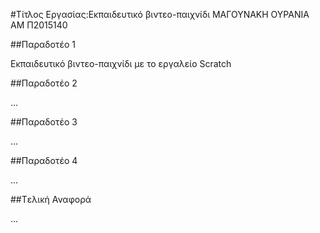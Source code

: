 ﻿#Τίτλος Εργασίας:Εκπαιδευτικό βιντεο-παιχνίδι
ΜΑΓΟΥΝΑΚΗ ΟΥΡΑΝΙΑ
ΑΜ Π2015140

##Παραδοτέο 1

Εκπαιδευτικό βιντεο-παιχνίδι με το εργαλείο Scratch 

##Παραδοτέο 2

…

##Παραδοτέο 3

...

##Παραδοτέο 4

...

##Tελική Αναφορά

...
